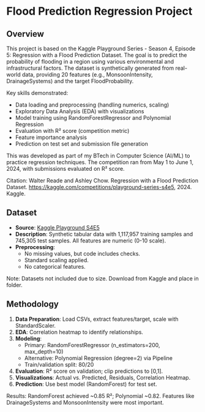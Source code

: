 # Flood Prediction Regression Project

## Overview
This project is based on the Kaggle Playground Series - Season 4, Episode 5: Regression with a Flood Prediction Dataset. The goal is to predict the probability of flooding in a region using various environmental and infrastructural factors. The dataset is synthetically generated from real-world data, providing 20 features (e.g., MonsoonIntensity, DrainageSystems) and the target FloodProbability.

Key skills demonstrated:
- Data loading and preprocessing (handling numerics, scaling)
- Exploratory Data Analysis (EDA) with visualizations
- Model training using RandomForestRegressor and Polynomial Regression
- Evaluation with R² score (competition metric)
- Feature importance analysis
- Prediction on test set and submission file generation

This was developed as part of my BTech in Computer Science (AI/ML) to practice regression techniques. The competition ran from May 1 to June 1, 2024, with submissions evaluated on R² score.

Citation: Walter Reade and Ashley Chow. Regression with a Flood Prediction Dataset. https://kaggle.com/competitions/playground-series-s4e5, 2024. Kaggle.

## Dataset
- **Source**: [Kaggle Playground S4E5](https://www.kaggle.com/competitions/playground-series-s4e5/data)
- **Description**: Synthetic tabular data with 1,117,957 training samples and 745,305 test samples. All features are numeric (0-10 scale).
- **Preprocessing**:
  - No missing values, but code includes checks.
  - Standard scaling applied.
  - No categorical features.

Note: Datasets not included due to size. Download from Kaggle and place in folder.

## Methodology
1. **Data Preparation**: Load CSVs, extract features/target, scale with StandardScaler.
2. **EDA**: Correlation heatmap to identify relationships.
3. **Modeling**:
   - Primary: RandomForestRegressor (n_estimators=200, max_depth=10)
   - Alternative: Polynomial Regression (degree=2) via Pipeline
   - Train/validation split: 80/20
4. **Evaluation**: R² score on validation; clip predictions to [0,1].
5. **Visualizations**: Actual vs. Predicted, Residuals, Correlation Heatmap.
6. **Prediction**: Use best model (RandomForest) for test set.

Results: RandomForest achieved ~0.85 R²; Polynomial ~0.82. Features like DrainageSystems and MonsoonIntensity were most important.

<image-card alt="Correlation Heatmap" src="visualizations/correlation_heatmap.png" ></image-card>

<image-card alt="Actual vs Predicted" src="visualizations/actual_vs_predicted.png" ></image-card>

<image-card alt="Residual Plot" src="visualizations/residual_plot.png" ></image-card>



